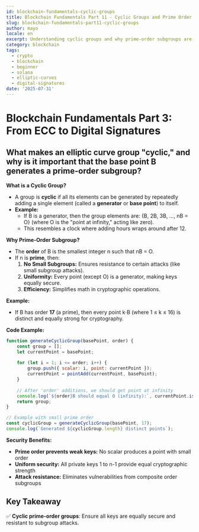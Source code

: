 ```yaml
---
id: blockchain-fundamentals-cyclic-groups
title: Blockchain Fundamentals Part 11 - Cyclic Groups and Prime Order
slug: blockchain-fundamentals-part11-cyclic-groups
author: mayo
locale: en
excerpt: Understanding cyclic groups and why prime-order subgroups are crucial for ECC security
category: blockchain
tags:
  - crypto
  - blockchain
  - beginner
  - solana
  - elliptic-curves
  - digital-signatures
date: '2025-07-31'
---
```

# Blockchain Fundamentals Part 3: From ECC to Digital Signatures

## What makes an elliptic curve group "cyclic," and why is it important that the base point B generates a prime-order subgroup?

**What is a Cyclic Group?**
* A group is **cyclic** if all its elements can be generated by repeatedly adding a single element (called a **generator** or **base point**) to itself.
* **Example:**
   * If B is a generator, then the group elements are: {B, 2B, 3B, …, nB = O} (where O is the "point at infinity," acting like zero).
   * This resembles a clock where adding hours wraps around after 12.

**Why Prime-Order Subgroup?**
* The **order** of B is the smallest integer n such that nB = O.
* If n is **prime**, then:
   1. **No Small Subgroups:** Ensures resistance to certain attacks (like small subgroup attacks).
   2. **Uniformity:** Every point (except O) is a generator, making keys equally secure.
   3. **Efficiency:** Simplifies math in cryptographic operations.

**Example:**
* If B has order **17** (a prime), then every point k⋅B (where 1 ≤ k ≤ 16) is distinct and equally strong for cryptography.

**Code Example:**
```javascript
function generateCyclicGroup(basePoint, order) {
    const group = [];
    let currentPoint = basePoint;
    
    for (let i = 1; i <= order; i++) {
        group.push({ scalar: i, point: currentPoint });
        currentPoint = pointAdd(currentPoint, basePoint);
    }
    
    // After 'order' additions, we should get point at infinity
    console.log(`${order}B should equal O (infinity):`, currentPoint.isInfinity());
    return group;
}

// Example with small prime order
const cyclicGroup = generateCyclicGroup(basePoint, 17);
console.log(`Generated ${cyclicGroup.length} distinct points`);
```

**Security Benefits:**
* **Prime order prevents weak keys:** No scalar produces a point with small order
* **Uniform security:** All private keys 1 to n-1 provide equal cryptographic strength
* **Attack resistance:** Eliminates vulnerabilities from composite order subgroups

## Key Takeaway
✅ **Cyclic prime-order groups**: Ensure all keys are equally secure and resistant to subgroup attacks.